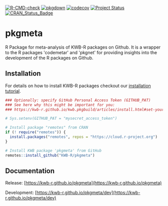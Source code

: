[![R-CMD-check](https://github.com/KWB-R/pkgmeta/workflows/R-CMD-check/badge.svg)](https://github.com/KWB-R/pkgmeta/actions?query=workflow%3AR-CMD-check)
[![pkgdown](https://github.com/KWB-R/pkgmeta/workflows/pkgdown/badge.svg)](https://github.com/KWB-R/pkgmeta/actions?query=workflow%3Apkgdown)
[![codecov](https://codecov.io/github/KWB-R/pkgmeta/branch/main/graphs/badge.svg)](https://codecov.io/github/KWB-R/pkgmeta)
[![Project Status](https://img.shields.io/badge/lifecycle-experimental-orange.svg)](https://www.tidyverse.org/lifecycle/#experimental)
[![CRAN_Status_Badge](https://www.r-pkg.org/badges/version/pkgmeta)]()

# pkgmeta

R Package for meta-analysis of KWB-R packages on
Github. It is a wrapper to the R packages 'codemetar' and 'pkgnet' for
providing insights into the development of the R packages on Github.

## Installation

For details on how to install KWB-R packages checkout our [installation tutorial](https://kwb-r.github.io/kwb.pkgbuild/articles/install.html).

```r
### Optionally: specify GitHub Personal Access Token (GITHUB_PAT)
### See here why this might be important for you:
### https://kwb-r.github.io/kwb.pkgbuild/articles/install.html#set-your-github_pat

# Sys.setenv(GITHUB_PAT = "mysecret_access_token")

# Install package "remotes" from CRAN
if (! require("remotes")) {
  install.packages("remotes", repos = "https://cloud.r-project.org")
}

# Install KWB package 'pkgmeta' from GitHub
remotes::install_github("KWB-R/pkgmeta")
```

## Documentation

Release: [https://kwb-r.github.io/pkgmeta](https://kwb-r.github.io/pkgmeta)

Development: [https://kwb-r.github.io/pkgmeta/dev](https://kwb-r.github.io/pkgmeta/dev)
